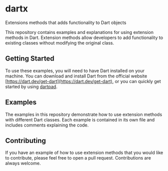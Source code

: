 # dartx
Extensions methods that adds functionality to Dart objects

This repository contains examples and explanations for using extension methods in Dart. Extension methods allow developers to add functionality to existing classes without modifying the original class.

## Getting Started

To use these examples, you will need to have Dart installed on your machine. You can download and install Dart from the official website [https://dart.dev/get-dart](https://dart.dev/get-dart), or you can quickly get started by using [dartpad](https://dartpad.dev/).

## Examples

The examples in this repository demonstrate how to use extension methods with different Dart classes. Each example is contained in its own file and includes comments explaining the code.

### 

## Contributing

If you have an example of how to use extension methods that you would like to contribute, please feel free to open a pull request. Contributions are always welcome.
